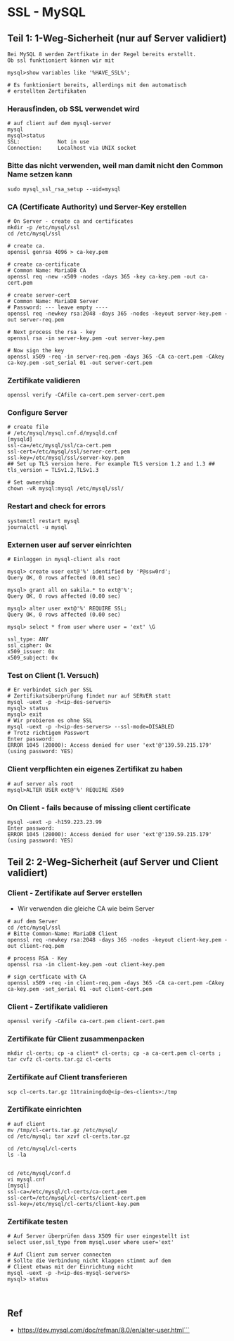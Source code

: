 # SSL - MySQL 

## Teil 1: 1-Weg-Sicherheit (nur auf Server validiert) 

```
Bei MySQL 8 werden Zertfikate in der Regel bereits erstellt. 
Ob ssl funktioniert können wir mit 

mysql>show variables like '%HAVE_SSL%';

# Es funktioniert bereits, allerdings mit den automatisch
# erstellten Zertifikaten

```

### Herausfinden, ob SSL verwendet wird 

```
# auf client auf dem mysql-server
mysql
mysql>status
SSL:			Not in use
Connection:		Localhost via UNIX socket
```

### Bitte das nicht verwenden, weil man damit nicht den Common Name setzen kann

```
sudo mysql_ssl_rsa_setup --uid=mysql
```

### CA (Certificate Authority) und Server-Key erstellen 

```
# On Server - create ca and certificates 
mkdir -p /etc/mysql/ssl
cd /etc/mysql/ssl

# create ca.  
openssl genrsa 4096 > ca-key.pem

# create ca-certificate 
# Common Name: MariaDB CA 
openssl req -new -x509 -nodes -days 365 -key ca-key.pem -out ca-cert.pem

# create server-cert 
# Common Name: MariaDB Server
# Password: --- leave empty ----
openssl req -newkey rsa:2048 -days 365 -nodes -keyout server-key.pem -out server-req.pem

# Next process the rsa - key 
openssl rsa -in server-key.pem -out server-key.pem

# Now sign the key 
openssl x509 -req -in server-req.pem -days 365 -CA ca-cert.pem -CAkey ca-key.pem -set_serial 01 -out server-cert.pem

```

### Zertifikate validieren  

```
openssl verify -CAfile ca-cert.pem server-cert.pem
```

### Configure Server 
```
# create file 
# /etc/mysql/mysql.cnf.d/mysqld.cnf 
[mysqld]
ssl-ca=/etc/mysql/ssl/ca-cert.pem
ssl-cert=/etc/mysql/ssl/server-cert.pem
ssl-key=/etc/mysql/ssl/server-key.pem
## Set up TLS version here. For example TLS version 1.2 and 1.3 ##
tls_version = TLSv1.2,TLSv1.3

# Set ownership 
chown -vR mysql:mysql /etc/mysql/ssl/

```

### Restart and check for errors 
```
systemctl restart mysql
journalctl -u mysql

```

### Externen user auf server einrichten

```
# Einloggen in mysql-client als root

mysql> create user ext@'%' identified by 'P@ssw0rd';
Query OK, 0 rows affected (0.01 sec)

mysql> grant all on sakila.* to ext@'%';
Query OK, 0 rows affected (0.00 sec)

mysql> alter user ext@'%' REQUIRE SSL;
Query OK, 0 rows affected (0.00 sec)

mysql> select * from user where user = 'ext' \G

ssl_type: ANY
ssl_cipher: 0x
x509_issuer: 0x
x509_subject: 0x
```

### Test on Client (1. Versuch) 

```
# Er verbindet sich per SSL 
# Zertifikatsüberprüfung findet nur auf SERVER statt 
mysql -uext -p -h<ip-des-servers>
mysql> status 
mysql> exit 
# Wir probieren es ohne SSL 
mysql -uext -p -h<ip-des-servers> --ssl-mode=DISABLED 
# Trotz richtigem Passwort 
Enter password: 
ERROR 1045 (28000): Access denied for user 'ext'@'139.59.215.179' (using password: YES)

```

### Client verpflichten ein eigenes Zertifikat zu haben 

```
# auf server als root
mysql>ALTER USER ext@'%' REQUIRE X509

```

### On Client - fails because of missing client certificate  

```
mysql -uext -p -h159.223.23.99
Enter password: 
ERROR 1045 (28000): Access denied for user 'ext'@'139.59.215.179' (using password: YES)
```

## Teil 2: 2-Weg-Sicherheit (auf Server und Client validiert) 

### Client - Zertifikate auf Server erstellen 

  * Wir verwenden die gleiche CA wie beim Server

```
# auf dem Server 
cd /etc/mysql/ssl
# Bitte Common-Name: MariaDB Client 
openssl req -newkey rsa:2048 -days 365 -nodes -keyout client-key.pem -out client-req.pem

# process RSA - Key 
openssl rsa -in client-key.pem -out client-key.pem

# sign certficate with CA 
openssl x509 -req -in client-req.pem -days 365 -CA ca-cert.pem -CAkey ca-key.pem -set_serial 01 -out client-cert.pem

```

### Client - Zertifikate validieren 

```
openssl verify -CAfile ca-cert.pem client-cert.pem
```

### Zertifikate für Client zusammenpacken

```
mkdir cl-certs; cp -a client* cl-certs; cp -a ca-cert.pem cl-certs ; tar cvfz cl-certs.tar.gz cl-certs 
```


### Zertifikate auf Client transferieren 

```
scp cl-certs.tar.gz 11trainingdo@<ip-des-clients>:/tmp 
```



### Zertifikate einrichten 

```
# auf client 
mv /tmp/cl-certs.tar.gz /etc/mysql/
cd /etc/mysql; tar xzvf cl-certs.tar.gz 

cd /etc/mysql/cl-certs 
ls -la 


cd /etc/mysql/conf.d 
vi mysql.cnf 
[mysql]
ssl-ca=/etc/mysql/cl-certs/ca-cert.pem
ssl-cert=/etc/mysql/cl-certs/client-cert.pem
ssl-key=/etc/mysql/cl-certs/client-key.pem
```

### Zertifikate testen 

```
# Auf Server überprüfen dass X509 für user eingestellt ist
select user,ssl_type from mysql.user where user='ext'

# Auf Client zum server connecten
# Sollte die Verbindung nicht klappen stimmt auf dem 
# Client etwas mit der Einrichtung nicht
mysql -uext -p -h<ip-des-mysql-servers>
mysql> status 



```
## Ref 

  * https://dev.mysql.com/doc/refman/8.0/en/alter-user.html```
